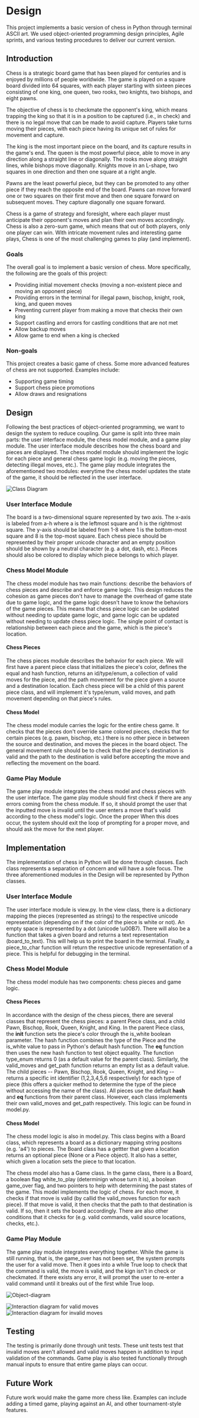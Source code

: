 # Design

This project implements a basic version of chess in Python through terminal 
 ASCII art. We used object-oriented programming design principles, Agile sprints, 
 and various testing procedures to deliver our current version. 

## Introduction

Chess is a strategic board game that has been played for centuries and is 
 enjoyed by millions of people worldwide. The game is played on a square board 
 divided into 64 squares, with each player starting with sixteen pieces 
 consisting of one king, one queen, two rooks, two knights, two bishops, 
 and eight pawns.

The objective of chess is to checkmate the opponent's king, which means trapping 
 the king so that it is in a position to be captured (i.e., in check) and there 
 is no legal move that can be made to avoid capture. Players take turns moving 
 their pieces, with each piece having its unique set of rules for movement and 
 capture.

The king is the most important piece on the board, and its capture results in 
 the game's end. The queen is the most powerful piece, able to move in any 
 direction along a straight line or diagonally. The rooks move along straight 
 lines, while bishops move diagonally. Knights move in an L-shape, two squares 
 in one direction and then one square at a right angle.

Pawns are the least powerful piece, but they can be promoted to any other piece 
 if they reach the opposite end of the board. Pawns can move forward one or two 
 squares on their first move and then one square forward on subsequent moves. 
 They capture diagonally one square forward.

Chess is a game of strategy and foresight, where each player must anticipate 
 their opponent's moves and plan their own moves accordingly. Chess is also 
 a zero-sum game, which means that out of both players, only one player can win. 
 With intricate movement rules and interesting game plays, Chess is one of the 
 most challenging games to play (and implement).  

### Goals

The overall goal is to implement a basic version of chess. More specifically, 
 the following are the goals of this project:

* Providing initial movement checks (moving a non-existent piece and moving an 
 opponent piece)
* Providing errors in the terminal for illegal pawn, bischop, knight, rook, king, 
and queen moves
* Preventing current player from making a move that checks their own king
* Support castling and errors for castling conditions that are not met
* Allow backup moves
* Allow game to end when a king is checked


### Non-goals
This project creates a basic game of chess. Some more advanced features of chess
 are not supported. Examples include:

* Supporting game timing
* Support chess piece promotions
* Allow draws and resignations

## Design
Following the best practices of object-oriented programming, we want to design 
 the system to reduce coupling. Our game is split into three main parts: the
 user interface module, the chess model module, and a game play module. The user
 interface module describes how the chess board and pieces are displayed. The 
 chess model module should implement the logic for each piece and general chess
 game logic (e.g. moving the pieces, detecting illegal moves, etc.). The game 
 play module integrates the aforementioned two modules: everytime the chess 
 model updates the state of the game, it should be reflected in the user 
 interface. 

![Class Diagram](class_diagram.jpg)

### User Interface Module
The board is a two-dimensional square represented by two axis. The x-axis is 
 labeled from a-h where a is the leftmost square and h is the rightmost square. 
 The y-axis should be labeled from 1-8 where 1 is the bottom-most square and 8
 is the top-most square. Each chess piece should be represented by their proper
 unicode character and an empty position should be shown by a neutral character
 (e.g. a dot, dash, etc.). Pieces should also be colored to display which piece
 belongs to which player. 

### Chess Model Module
The chess model module has two main functions: describe the behaviors of chess 
 pieces and describe and enforce game logic. This design reduces the cohesion as
 game pieces don't have to manage the overhead of game state due to game logic,
 and the game logic doesn't have to know the behaviors of the game pieces. This
 means that chess piece logic can be updated without needing to update game logic,
 and game logic can be updated without needing to update chess piece logic. The 
 single point of contact is relationship between each piece and the game, 
 which is the piece's location. 

#### Chess Pieces
The chess pieces module describes the behavior for each piece. We will first 
 have a parent piece class that initializes the piece's color, defines the equal
 and hash function, returns an id/type/enum, a collection of valid moves for 
 the piece, and the path movement for the piece given a source and a destination
 location. Each chess piece will be a child of this parent piece class, and will
 implement it's type/enum, valid moves, and path movement depending on that 
 piece's rules.  

#### Chess Model
The chess model module carries the logic for the entire chess game. It 
 checks that the pieces don't override same colored pieces, checks that for 
 certain pieces (e.g. pawn, bischop, etc.) there is no other piece in between 
 the source and destination, and moves the pieces in the board object. The
 general movement rule should be to check that the piece's destination is valid
 and the path to the destination is valid before accepting the move and 
 reflecting the movement on the board. 

### Game Play Module
The game play module integrates the chess model and chess pieces with the user 
 interface. The game play module should first check if there are any errors 
 coming from the chess module. If so, it should prompt the user that the inputted
 move is invalid until the user enters a move that's valid according to the chess
 model's logic. Once the proper When this does occur, the system should exit the 
 loop of prompting for a proper move, and should ask the move for the next 
 player. 

## Implementation
The implementation of chess in Python will be done through classes. Each class
 represents a separation of concern and will have a sole focus. The three 
 aforementioned modules in the Design will be represented by Python classes. 

### User Interface Module
The user interface module is view.py. In the view class, there is a dictionary 
 mapping the pieces (represented as strings) to the respective unicode 
 representation (depending on if the color of the piece is white or not). An 
 empty space is represented by a dot (unicode \u00B7). There will also be a 
 function that takes a given board and returns a text representation 
 (board_to_text). This will help us to print the board in the terminal. Finally, 
 a piece_to_char function will return the respective unicode representation of 
 a piece. This is helpful for debugging in the terminal. 

### Chess Model Module
The chess model module has two components: chess pieces and game logic. 

#### Chess Pieces
In accordance with the design of the chess pieces, there are several classes 
 that represent the chess pieces: a parent Piece class, and a child Pawn, Bischop,
 Rook, Queen, Knight, and King. In the parent Piece class, the __init__ function
 sets the piece's color through the is_white boolean parameter. The hash function
 combines the type of the Piece and the is_white value to pass in Python's
 default hash function. The __eq__ function then uses the new hash function to 
 test object equality. The function type_enum returns 0 (as a default value for
 the parent class). Similarly, the valid_moves and get_path function returns an 
 empty list as a default value. The child pieces -- Pawn, 
 Bischop, Rook, Queen, Knight, and King -- returns a specific int identifier 
 (1,2,3,4,5,6 respectively) for each type of piece (this offers a quicker 
 method to determine the type of the piece without accessing the name of the 
 class). All pieces use the default __hash__ and __eq__ functions from their
 parent class. However, each class implements their own valid_moves and get_path
 respectively. This logic can be found in model.py. 

#### Chess Model
The chess model logic is also in model.py. This class begins with a Board class,
 which represents a board as a dictionary mapping string positons (e.g. 
 'a4') to pieces. The Board class has a gettter that given a location returns
 an optional piece (None or a Piece object). It also has a setter, which given
 a location sets the piece to that location. 

 The chess model also has a Game class. In the game class, there is a Board, a 
  boolean flag white_to_play (determinign whose turn it is), a boolean game_over
  flag, and two pointers to help with determining the past states of the game. 
  This model implements the logic of chess. For each move, it checks if that 
  move is valid (by callid the valid_moves function for each piece). If that
  move is valid, it then checks that the path to that destination is valid.
  If so, then it sets the board accordingly. There are also other conditions
  that it checks for (e.g. valid commands, valid source locations, checks, etc.). 


### Game Play Module
The game play module integrates everything together. While the game is still 
 running, that is, the game_over has not been set, the system prompts the user 
 for a valid move. Then it goes into a while True loop to check that the command
 is valid, the move is valid, and the kign isn't in check or checkmated. If there
 exists any error, it will prompt the user to re-enter a valid command until it
 breaks out of the first while True loop. 

![Object-diagram](object_diagram.jpg)

![Interaction diagram for valid moves](idvm.jpg)
![Interaction diagram for invalid moves](idim.jpg)

## Testing
The testing is primarily done through unit tests. These unit tests test that
 invalid moves aren't allowed and valid moves happen in addition to input 
 validation of the commands. Game play is also tested functionally through manual
 inputs to ensure that entire game plays can occur. 

## Future Work
Future work would make the game more chess like. Examples can include adding
 a timed game, playing against an AI, and other tournament-style features. 
